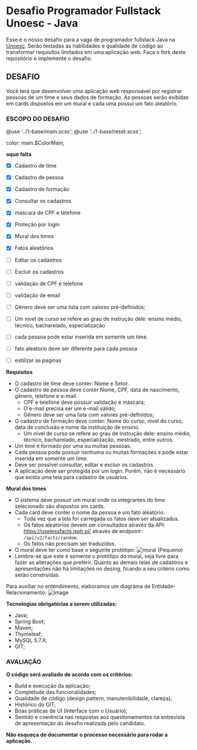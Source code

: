 # Desafio Programador Fullstack Unoesc - Java

Esse é o nosso desafio para a vaga de programador fullstack Java na [Unoesc](https://www.unoesc.edu.br/). Serão testadas as habilidades e qualidade de código ao transformar requisitos limitados em uma aplicação web.
Faça o fork deste repositório e implemente o desafio. 

## DESAFIO

Você terá que desenvolver uma aplicação web responsável por registrar pessoas de um time e seus dados de formação. As pessoas serão exibidas em cards dispostos em um mural e cada uma possui um fato aleatório.

### ESCOPO DO DESAFIO

@use '../1-base/main.scss';
@use '../1-base/reset.scss';

color: main.$ColorMain;

**oque falta**
- [x] Cadastro de time
- [x] Cadastro de pessoa
- [x] Cadastro de formação
- [x] Consultar os cadastros
- [x] mascara de CPF e telefone
- [x] Proteção por login
- [x] Mural dos times
- [x] Fatos aleatórios
- [ ] Editar os cadastros
- [ ] Excluir os cadastros
- [ ] validação  de CPF e telefone
- [ ] validação de email
- [ ] Gênero deve ser uma lista com valores pré-definidos;
- [ ] Um nível de curso se refere ao grau de instrução dele: ensino médio, técnico, bacharelado, especialização
- [ ] cada pessoa  pode estar inserida em somente um time.
- [ ] fato aleatorio deve ser diferente para cada pessoa
- [ ] estilizar as paginas


**Requisitos**
- O cadastro de time deve conter: Nome e Setor. 
- O cadastro de pessoa deve conter Nome, CPF, data de nascimento, gênero, telefone e e-mail.
  - CPF e telefone deve possuir validação e máscara;
  - O e-mail precisa ser um e-mail válido;
  - Gênero deve ser uma lista com valores pré-definidos;
- O cadastro de formação deve conter:  Nome do curso, nível do curso, data de conclusão e nome da instituição de ensino.
  - Um nível de curso se refere ao grau de instrução dele: ensino médio, técnico, bacharelado, especialização, mestrado, entre outros. 
- Um time é formado por uma ou muitas pessoas.
- Cada pessoa pode possuir nenhuma ou muitas formações e pode estar inserida em somente um time.
- Deve ser possível consultar, editar e excluir os cadastros.
- A aplicação deve ser protegida por um login. Porém, não é necessário que exista uma tela para cadastro de usuários.

**Mural dos times**
- O sistema deve possuir um mural onde os integrantes do time selecionado são dispostos em cards.
- Cada card deve conter o nome da pessoa e um fato aleatório.
  - Toda vez que a tela for carregada os fatos deve ser atualizados.
  - Os fatos aleatórios devem ser consultados através da API:  https://uselessfacts.jsph.pl/ através de endpoint: `/api/v2/facts/random`.
  - Os fatos não precisam ser traduzidos.
- O mural deve ter como base o seguinte protótipo: ![mural (Pequeno)](https://github.com/user-attachments/assets/ea7bbcb9-ccb4-4c36-a648-88df8ac56edc)
- Lembre-se que este é somente o protótipo do mural, seja livre para fazer as alterações que preferir. Quanto as demais telas de cadastros e apresentações não há limitações no desing, ficando a seu critério como serão construídas. 

Para auxiliar no entendimento, elaboramos um diagrama de Entidade-Relacionamento: ![image](https://github.com/user-attachments/assets/741c1fba-1c6f-4f8f-a7d0-3abf6c90702f)

**Tecnologias obrigatórias a serem utilizadas:**
- Java;
- Spring Boot;
- Maven;
- Thymeleaf;
- MySQL 5.7.X;
- GIT;

### AVALIAÇÃO

**O código será avaliado de acordo com os critérios:**
- Build e execução da aplicação;
- Completude das funcionalidades;
- Qualidade de código (design pattern, manutenibilidade, clareza); 
- Histórico do GIT; 
- Boas práticas de UI (Interface com o Usuário);
- Sentido e coerência nas respostas aos questionamentos na entrevista de apresentação do desafio realizada pelo candidato.

**Não esqueça de documentar o processo necessário para rodar a aplicação.**
